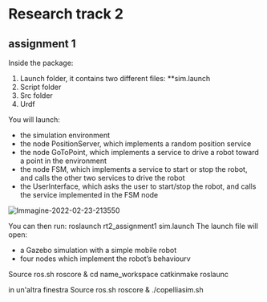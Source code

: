 # Research track 2 
## assignment 1

Inside the package:
1. Launch folder, it contains two different files:
**sim.launch
3. Script folder
4. Src folder
5. Urdf

You will launch:
* the simulation environment
* the node PositionServer, which implements a random position service
* the node GoToPoint, which implements a service to drive a robot toward a point in the environment
* the node FSM, which implements a service to start or stop the robot, and calls the other two services to drive the robot
* the UserInterface, which asks the user to start/stop the robot, and calls the service implemented in the FSM node




![Immagine-2022-02-23-213550](https://user-images.githubusercontent.com/78663960/155404294-9bd9a28f-3349-44f3-9810-2b8b5b29fa8d.jpg)


You can then run:
roslaunch rt2_assignment1 sim.launch
The launch file will open:
- a Gazebo simulation with a simple mobile robot
- four nodes which implement the robot’s behaviourv

Source ros.sh
roscore &
cd name_workspace
catkinmake
roslaunc

in un'altra finestra
Source ros.sh
roscore &
./copelliasim.sh
